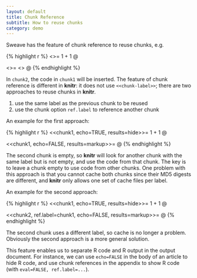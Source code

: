 ```yaml
---
layout: default
title: Chunk Reference
subtitle: How to reuse chunks
category: demo
---
```


Sweave has the feature of chunk reference to reuse chunks, e.g.

{% highlight r %}
<<chunk1>>=
1 + 1
@

<<chunk2>>=
<<chunk1>>
@
{% endhighlight %}

In `chunk2`, the code in `chunk1` will be inserted. The feature of chunk reference is different in **knitr**: it does not use `<<chunk-label>>`; there are two approaches to reuse chunks in **knitr**.

1. use the same label as the previous chunk to be reused
1. use the chunk option `ref.label` to reference another chunk

An example for the first approach:

{% highlight r %}
<<chunk1, echo=TRUE, results=hide>>=
1 + 1
@

<<chunk1, echo=FALSE, results=markup>>=
@
{% endhighlight %}

The second chunk is empty, so **knitr** will look for another chunk with the same label but is not empty, and use the code from that chunk. The key is to leave a chunk empty to use code from other chunks. One problem with this approach is that you cannot cache both chunks since their MD5 digests are different, and **knitr** only allows one set of cache files per label.

An example for the second approach:

{% highlight r %}
<<chunk1, echo=TRUE, results=hide>>=
1 + 1
@

<<chunk2, ref.label=chunk1, echo=FALSE, results=markup>>=
@
{% endhighlight %}

The second chunk uses a different label, so cache is no longer a problem. Obviously the second approach is a more general solution.

This feature enables us to separate R code and R output in the output document. For instance, we can use `echo=FALSE` in the body of an article to hide R code, and use chunk references in the appendix to show R code (with `eval=FALSE, ref.label=...`).
